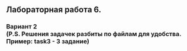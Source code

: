 ## Лабораторная работа 6.
### Вариант 2 <br> (P.S. Решения задачек разбиты по файлам для удобства. Пример: task3 - 3 задание)
